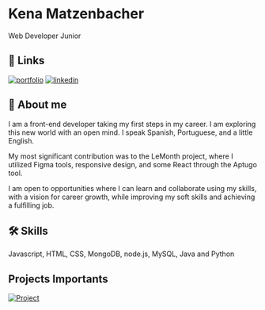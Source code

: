 
# Kena Matzenbacher

Web Developer Junior



## 🔗 Links
[![portfolio](https://img.shields.io/badge/my_portfolio-000?style=for-the-badge&logo=ko-fi&logoColor=white)](https://github.com/kenaluisa)
[![linkedin](https://img.shields.io/badge/linkedin-0A66C2?style=for-the-badge&logo=linkedin&logoColor=white)](www.linkedin.com/in/kena-luisa-matzenbacher)



## 🚀 About me

I am a front-end developer taking my first steps in my career. I am exploring this new world with an open mind. I speak Spanish, Portuguese, and a little English.

My most significant contribution was to the LeMonth project, where I utilized Figma tools, responsive design, and some React through the Aptugo tool.

I am open to opportunities where I can learn and collaborate using my skills, with a vision for career growth, while improving my soft skills and achieving a fulfilling job.
## 🛠 Skills
Javascript, HTML, CSS, MongoDB, node.js, MySQL, Java and Python


## Projects Importants


[![Project](https://img.shields.io/badge/Project-LeMonth-blue)](https://lemonthgroup.com/)

